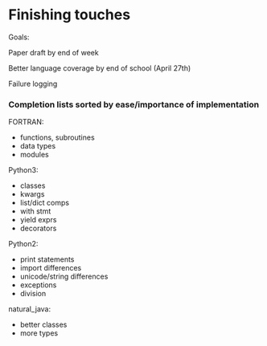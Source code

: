 # Finishing touches

Goals:

Paper draft by end of week

Better language coverage by end of school (April 27th)

Failure logging

### Completion lists sorted by ease/importance of implementation

FORTRAN:
 - functions, subroutines
 - data types
 - modules

Python3:
 - classes
 - kwargs
 - list/dict comps
 - with stmt
 - yield exprs
 - decorators

Python2:
 - print statements
 - import differences
 - unicode/string differences
 - exceptions
 - division

natural\_java:
 - better classes
 - more types

